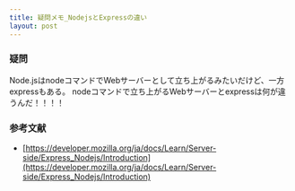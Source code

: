 ```yaml
---
title: 疑問メモ_NodejsとExpressの違い
layout: post
---
```



### 疑問
Node.jsはnodeコマンドでWebサーバーとして立ち上がるみたいだけど、一方expressもある。
nodeコマンドで立ち上がるWebサーバーとexpressは何が違うんだ！！！！


### 参考文献
- [https://developer.mozilla.org/ja/docs/Learn/Server-side/Express_Nodejs/Introduction](https://developer.mozilla.org/ja/docs/Learn/Server-side/Express_Nodejs/Introduction)